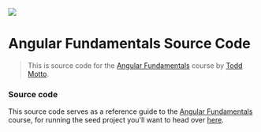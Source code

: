 <a href="https://ultimatecourses.com" target="_blank"><img src="https://ultimatecourses.com/static/banners/ultimate-angular-leader-old.svg"></a>

# Angular Fundamentals Source Code

> This is source code for the [Angular Fundamentals](https://ultimatecourses.com/learn/angular-fundamentals) course by [Todd Motto](https://twitter.com/toddmotto).

### Source code

This source code serves as a reference guide to the [Angular Fundamentals](https://ultimatecourses.com/learn/angular-fundamentals) course, for running the seed project you'll want to head over [here](https://github.com/UltimateAngular/angular-fundamentals-seed).
